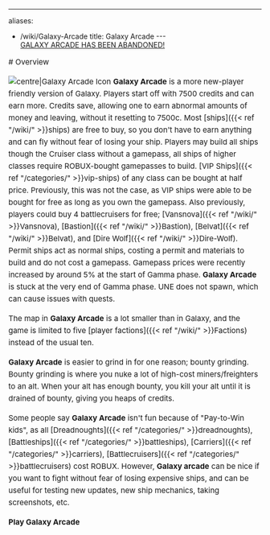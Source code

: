 ---
aliases:
- /wiki/Galaxy-Arcade
title: Galaxy Arcade
---<u>GALAXY ARCADE HAS BEEN ABANDONED!</u>

<div class="cardcontainer" style="font-size:15px; line-height:24px">
# Overview

![centre|Galaxy Arcade
Icon](Galaxy_Arcade.png "centre|Galaxy Arcade Icon") **Galaxy Arcade** is a more new-player friendly version of Galaxy. Players start off with 7500 credits and can earn more. Credits save, allowing one to earn abnormal amounts of money and leaving, without it resetting to 7500c. Most [ships]({{< ref "/wiki/" >}}ships) are free to buy, so you don't have to earn anything and can fly without fear of losing your ship. Players may build all ships though the Cruiser class without a gamepass, all ships of higher classes require ROBUX-bought gamepasses to build. [VIP Ships]({{< ref "/categories/" >}}vip-ships) of any class can be bought at half price. Previously, this was not the case, as VIP ships were able to be bought for free as long as you own the gamepass. Also previously, players could buy 4 battlecruisers for free; [Vansnova]({{< ref "/wiki/" >}}Vansnova), [Bastion]({{< ref "/wiki/" >}}Bastion), [Belvat]({{< ref "/wiki/" >}}Belvat), and [Dire Wolf]({{< ref "/wiki/" >}}Dire-Wolf). Permit ships act as normal ships, costing a permit and materials to build and do not cost a gamepass. Gamepass prices were recently increased by around 5% at the start of Gamma phase. **Galaxy Arcade** is stuck at the very end of Gamma phase. UNE does not spawn, which can cause issues with quests.

The map in **Galaxy Arcade** is a lot smaller than in Galaxy, and the game is limited to five [player factions]({{< ref "/wiki/" >}}Factions) instead of the usual ten.

**Galaxy Arcade** is easier to grind in for one reason; bounty grinding. Bounty grinding is where you nuke a lot of high-cost miners/freighters to an alt. When your alt has enough bounty, you kill your alt until it is drained of bounty, giving you heaps of credits.

Some people say **Galaxy Arcade** isn't fun because of "Pay-to-Win kids", as all [Dreadnoughts]({{< ref "/categories/" >}}dreadnoughts), [Battleships]({{< ref "/categories/" >}}battleships), [Carriers]({{< ref "/categories/" >}}carriers), [Battlecruisers]({{< ref "/categories/" >}}battlecruisers) cost ROBUX. However, **Galaxy arcade** can be nice if you want to fight without fear of losing expensive ships, and can be useful for testing new updates, new ship mechanics, taking screenshots, etc.

<div class="playbutton">

[<span style="display: inline-block; text-decoration: none;">**Play Galaxy Arcade**</span>](https://www.roblox.com/games/302359564/Galaxy-Arcade)

</div>
</div>
